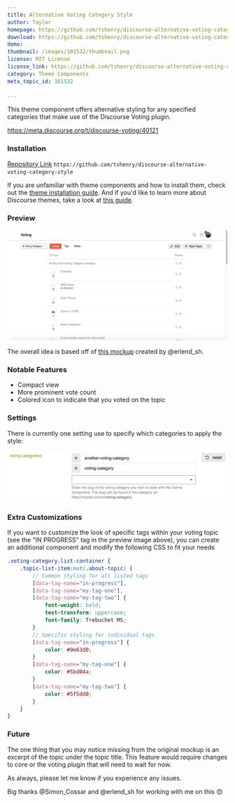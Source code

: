 ```yaml
---
title: Alternative Voting Category Style
author: Taylor
homepage: https://github.com/tshenry/discourse-alternative-voting-category-style
download: https://github.com/tshenry/discourse-alternative-voting-category-style
demo: 
thumbnail: /images/101532/thumbnail.png
license: MIT License
license_link: https://github.com/tshenry/discourse-alternative-voting-category-style/blob/master/LICENSE
category: Theme Components
meta_topic_id: 101532

---
```

This theme component offers alternative styling for any specified categories that make use of the Discourse Voting plugin.

https://meta.discourse.org/t/discourse-voting/40121


### Installation

[Repository Link](https://github.com/tshenry/discourse-alternative-voting-category-style)
`https://github.com/tshenry/discourse-alternative-voting-category-style`


If you are unfamiliar with theme components and how to install them, check out the [theme installation guide](https://meta.discourse.org/t/how-do-i-install-a-theme-or-theme-component/63682). And if you'd like to learn more about Discourse themes, take a look at [this guide](https://meta.discourse.org/t/beginners-guide-to-using-discourse-themes/91966).


### Preview

![voting-preview: 689x346](/images/101532/uzLAkWsoRg70tarRf2CCpKVtvj9.png) 



The overall idea is based off of [this mockup](https://meta.discourse.org/t/unique-index-style-for-voting/59499/6?u=tshenry) created by @erlend_sh.


### Notable Features

- Compact view
- More prominent vote count
- Colored icon to indicate that you voted on the topic


### Settings

There is currently one setting use to specify which categories to apply the style:

![voting-settings: 690x159](/images/101532/v4BKhYAWmKRSh7Pe1pq4GE8Bkqr.png)

### Extra Customizations

If you want to customize the look of specific tags within your voting topic (see the "IN PROGRESS" tag in the preview image above), you can create an additional component and modify the following CSS to fit your needs


``` scss
.voting-category.list-container {
    .topic-list-item:not(.about-topic) {
        // Common styling for all listed tags
        [data-tag-name="in-progress"],
        [data-tag-name="my-tag-one"],
        [data-tag-name="my-tag-two"] {
            font-weight: bold;
            text-transform: uppercase;
            font-family: Trebuchet MS;
        }
        // Specific styling for individual tags
        [data-tag-name="in-progress"] {
            color: #9e63d0;
        }
        [data-tag-name="my-tag-one"] {
            color: #5bd04a;
        }
        [data-tag-name="my-tag-two"] {
            color: #5f5dd0;
        }
    }
}
```

### Future

The one thing that you may notice missing from the original mockup is an excerpt of the topic under the topic title. This feature would require changes to core or the voting plugin that will need to wait for now.

As always, please let me know if you experience any issues.

Big thanks @Simon_Cossar and @erlend_sh for working with me on this :heart_eyes: